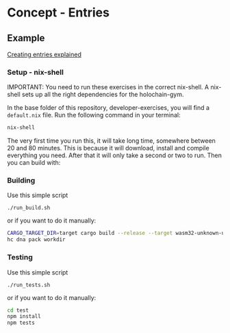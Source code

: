 # Concept - Entries

## Example

[Creating entries explained](https://holochain-gym.github.io/developers/concepts/entries/)

### Setup - nix-shell
IMPORTANT: You need to run these exercises in the correct nix-shell.
A nix-shell sets up all the right dependencies for the holochain-gym.

In the base folder of this repository, developer-exercises, you will find
a `default.nix` file. Run the following command in your terminal:

```bash
nix-shell
```
The very first time you run this, it will take long time, somewhere between 20 and 80 minutes.
This is because it will download, install and compile everything you need. After that it will only take a second or two to run.
Then you can build with:

### Building

Use this simple script
```
./run_build.sh
```
or if you want to do it manually:

```bash
CARGO_TARGET_DIR=target cargo build --release --target wasm32-unknown-unknown
hc dna pack workdir
```

### Testing

Use this simple script
```
./run_tests.sh
```
or if you want to do it manually:

```bash
cd test
npm install
npm tests
```
